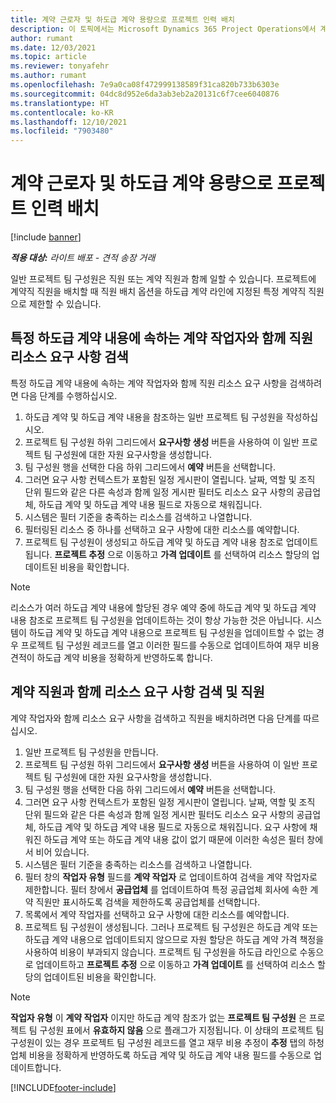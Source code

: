```yaml
---
title: 계약 근로자 및 하도급 계약 용량으로 프로젝트 인력 배치
description: 이 토픽에서는 Microsoft Dynamics 365 Project Operations에서 계약 작업자 또는 하도급 계약 용량을 사용하여 프로젝트 요구 사항에 인력을 배치하는 방법을 설명합니다.
author: rumant
ms.date: 12/03/2021
ms.topic: article
ms.reviewer: tonyafehr
ms.author: rumant
ms.openlocfilehash: 7e9a0ca08f472999138589f31ca820b733b6303e
ms.sourcegitcommit: 04dc8d952e6da3ab3eb2a20131c6f7cee6040876
ms.translationtype: HT
ms.contentlocale: ko-KR
ms.lasthandoff: 12/10/2021
ms.locfileid: "7903480"
---
```

# <a name="staffing-a-project-with-contract-workers-and-subcontracted-capacity"></a>계약 근로자 및 하도급 계약 용량으로 프로젝트 인력 배치

[!include [banner](../../includes/dataverse-preview.md)]

_**적용 대상:** 라이트 배포 - 견적 송장 거래_

일반 프로젝트 팀 구성원은 직원 또는 계약 직원과 함께 일할 수 있습니다. 프로젝트에 계약직 직원을 배치할 때 직원 배치 옵션을 하도급 계약 라인에 지정된 특정 계약직 직원으로 제한할 수 있습니다. 

## <a name="search-for-staff-resource-requirements-with-contract-workers-that-belong-to-a-specific-subcontract-line"></a>특정 하도급 계약 내용에 속하는 계약 작업자와 함께 직원 리소스 요구 사항 검색

특정 하도급 계약 내용에 속하는 계약 작업자와 함께 직원 리소스 요구 사항을 검색하려면 다음 단계를 수행하십시오.

1. 하도급 계약 및 하도급 계약 내용을 참조하는 일반 프로젝트 팀 구성원을 작성하십시오.
2. 프로젝트 팀 구성원 하위 그리드에서 **요구사항 생성** 버튼을 사용하여 이 일반 프로젝트 팀 구성원에 대한 자원 요구사항을 생성합니다.
3. 팀 구성원 행을 선택한 다음 하위 그리드에서 **예약** 버튼을 선택합니다. 
4. 그러면 요구 사항 컨텍스트가 포함된 일정 게시판이 열립니다. 날짜, 역할 및 조직 단위 필드와 같은 다른 속성과 함께 일정 게시판 필터도 리소스 요구 사항의 공급업체, 하도급 계약 및 하도급 계약 내용 필드로 자동으로 채워집니다.
5. 시스템은 필터 기준을 충족하는 리소스를 검색하고 나열합니다. 
6. 필터링된 리소스 중 하나를 선택하고 요구 사항에 대한 리소스를 예약합니다. 
7. 프로젝트 팀 구성원이 생성되고 하도급 계약 및 하도급 계약 내용 참조로 업데이트됩니다. **프로젝트 추정** 으로 이동하고 **가격 업데이트** 를 선택하여 리소스 할당의 업데이트된 비용을 확인합니다. 

> [!NOTE]
> 리소스가 여러 하도급 계약 내용에 할당된 경우 예약 중에 하도급 계약 및 하도급 계약 내용 참조로 프로젝트 팀 구성원을 업데이트하는 것이 항상 가능한 것은 아닙니다. 시스템이 하도급 계약 및 하도급 계약 내용으로 프로젝트 팀 구성원을 업데이트할 수 없는 경우 프로젝트 팀 구성원 레코드를 열고 이러한 필드를 수동으로 업데이트하여 재무 비용 견적이 하도급 계약 비용을 정확하게 반영하도록 합니다.

## <a name="search-for-and-staff-resource-requirements-with-any-contract-worker"></a>계약 직원과 함께 리소스 요구 사항 검색 및 직원

계약 작업자와 함께 리소스 요구 사항을 검색하고 직원을 배치하려면 다음 단계를 따르십시오.

1. 일반 프로젝트 팀 구성원을 만듭니다.
2. 프로젝트 팀 구성원 하위 그리드에서 **요구사항 생성** 버튼을 사용하여 이 일반 프로젝트 팀 구성원에 대한 자원 요구사항을 생성합니다.
3. 팀 구성원 행을 선택한 다음 하위 그리드에서 **예약** 버튼을 선택합니다. 
4. 그러면 요구 사항 컨텍스트가 포함된 일정 게시판이 열립니다. 날짜, 역할 및 조직 단위 필드와 같은 다른 속성과 함께 일정 게시판 필터도 리소스 요구 사항의 공급업체, 하도급 계약 및 하도급 계약 내용 필드로 자동으로 채워집니다. 요구 사항에 채워진 하도급 계약 또는 하도급 계약 내용 값이 없기 때문에 이러한 속성은 필터 창에서 비어 있습니다.
5. 시스템은 필터 기준을 충족하는 리소스를 검색하고 나열합니다.
6. 필터 창의 **작업자 유형** 필드를 **계약 작업자** 로 업데이트하여 검색을 계약 작업자로 제한합니다. 필터 창에서 **공급업체** 를 업데이트하여 특정 공급업체 회사에 속한 계약 직원만 표시하도록 검색을 제한하도록 공급업체를 선택합니다.
7. 목록에서 계약 작업자를 선택하고 요구 사항에 대한 리소스를 예약합니다.
8. 프로젝트 팀 구성원이 생성됩니다. 그러나 프로젝트 팀 구성원은 하도급 계약 또는 하도급 계약 내용으로 업데이트되지 않으므로 자원 할당은 하도급 계약 가격 책정을 사용하여 비용이 부과되지 않습니다. 프로젝트 팀 구성원을 하도급 라인으로 수동으로 업데이트하고 **프로젝트 추정** 으로 이동하고 **가격 업데이트** 를 선택하여 리소스 할당의 업데이트된 비용을 확인합니다.

> [!NOTE]
> **작업자 유형** 이 **계약 작업자** 이지만 하도급 계약 참조가 없는 **프로젝트 팀 구성원** 은 프로젝트 팀 구성원 표에서 **유효하지 않음** 으로 플래그가 지정됩니다. 이 상태의 프로젝트 팀 구성원이 있는 경우 프로젝트 팀 구성원 레코드를 열고 재무 비용 추정이 **추정** 탭의 하청업체 비용을 정확하게 반영하도록 하도급 계약 및 하도급 계약 내용 필드를 수동으로 업데이트합니다. 


[!INCLUDE[footer-include](../../includes/footer-banner.md)]
